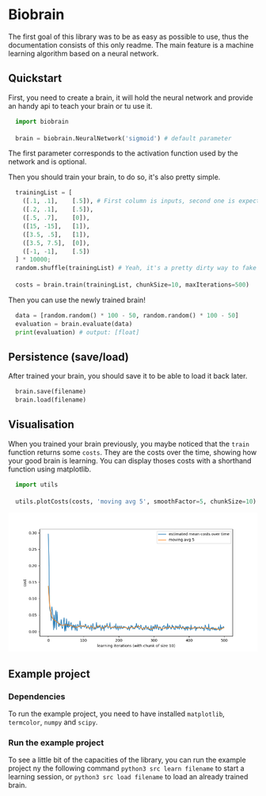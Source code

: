 # Biobrain

The first goal of this library was to be as easy as possible to use, thus the documentation consists of this only readme. The main feature is a machine learning algorithm based on a neural network. 

## Quickstart
First, you need to create a brain, it will hold the neural network and provide an handy api to teach your brain or tu use it.
``` python
  import biobrain

  brain = biobrain.NeuralNetwork('sigmoid') # default parameter
```
The first parameter corresponds to the activation function used by the network and is optional. 

Then you should train your brain, to do so, it's also pretty simple.
``` python
  trainingList = [
    ([.1, .1],    [.5]), # First column is inputs, second one is expected outputs
    ([.2, .1],    [.5]),
    ([.5, .7],    [0]),
    ([15, -15],   [1]),
    ([3.5, .5],   [1]),
    ([3.5, 7.5],  [0]),
    ([-1, -1],    [.5])
  ] * 10000;
  random.shuffle(trainingList) # Yeah, it's a pretty dirty way to fake some training data

  costs = brain.train(trainingList, chunkSize=10, maxIterations=500)
```

Then you can use the newly trained brain!
``` python
  data = [random.random() * 100 - 50, random.random() * 100 - 50]
  evaluation = brain.evaluate(data)
  print(evaluation) # output: [float]
```

## Persistence (save/load)
After trained your brain, you should save it to be able to load it back later.
``` python
  brain.save(filename)
  brain.load(filename)
```

## Visualisation
When you trained your brain previously, you maybe noticed that the `train` function returns some `costs`. They are the costs over the time, showing how your good brain is learning. You can display thoses costs with a shorthand function using matplotlib.

``` python
  import utils

  utils.plotCosts(costs, 'moving avg 5', smoothFactor=5, chunkSize=10)
```
![alt text](https://raw.githubusercontent.com/paullaffitte/biobrain/master/assets/visualisation.png)

## Example project
### Dependencies
To run the example project, you need to have installed `matplotlib`, `termcolor`, `numpy` and `scipy`.
### Run the example project
To see a little bit of the capacities of the library, you can run the example project ny the following command `python3 src learn filename` to start a learning session, or `python3 src load filename` to load an already trained brain.

